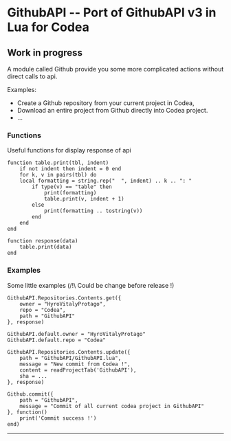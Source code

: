 # GithubAPI -- Port of GithubAPI v3 in Lua for Codea
## Work in progress

A module called Github provide you some more complicated actions without direct calls to api.

Examples:
- Create a Github repository from your current project in Codea,
- Download an entire project from Github directly into Codea project.
- ...

### Functions

Useful functions for display response of api

	function table.print(tbl, indent)
		if not indent then indent = 0 end
		for k, v in pairs(tbl) do
		local formatting = string.rep("  ", indent) .. k .. ": "
			if type(v) == "table" then
				print(formatting)
				table.print(v, indent + 1)
			else
				print(formatting .. tostring(v))
			end
		end
	end

	function response(data)
		table.print(data)
	end

### Examples

Some little examples (/!\ Could be change before release !)

	GithubAPI.Repositories.Contents.get({
		owner = "HyroVitalyProtago",
		repo = "Codea",
		path = "GithubAPI"
	}, response)
  
	GithubAPI.default.owner = "HyroVitalyProtago"
	GithubAPI.default.repo = "Codea"
	
	GithubAPI.Repositories.Contents.update({
		path = "GithubAPI/GithubAPI.lua",
		message = "New commit from Codea !",
		content = readProjectTab('GithubAPI'),
		sha = ...
	}, response)
	
	Github.commit({
		path = "GithubAPI", 
		message = "Commit of all current codea project in GithubAPI"
	}, function()
		print('Commit success !')
	end)

***
